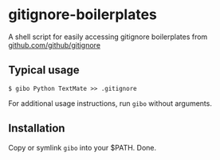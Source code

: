 # gitignore-boilerplates

A shell script for easily accessing gitignore boilerplates from [github.com/github/gitignore](https://github.com/github/gitignore)

## Typical usage

    $ gibo Python TextMate >> .gitignore

For additional usage instructions, run `gibo` without arguments.

## Installation

Copy or symlink `gibo` into your $PATH. Done.